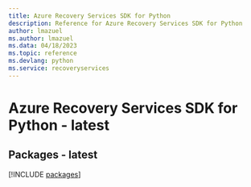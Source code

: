 ```yaml
---
title: Azure Recovery Services SDK for Python
description: Reference for Azure Recovery Services SDK for Python
author: lmazuel
ms.author: lmazuel
ms.data: 04/18/2023
ms.topic: reference
ms.devlang: python
ms.service: recoveryservices
---
```

# Azure Recovery Services SDK for Python - latest
## Packages - latest
[!INCLUDE [packages](recovery-services-index.md)]